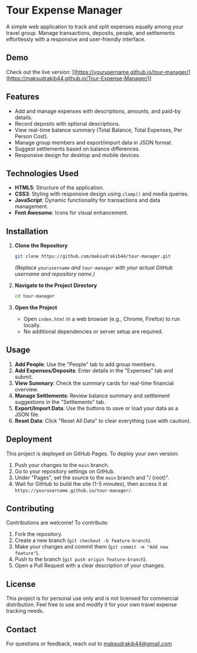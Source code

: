 # Tour Expense Manager

A simple web application to track and split expenses equally among your travel group. Manage transactions, deposits, people, and settlements effortlessly with a responsive and user-friendly interface.

## Demo

Check out the live version: [[https://yourusername.github.io/tour-manager/](https://maksudrakib44.github.io/Tour-Expense-Manager/)]

## Features

- Add and manage expenses with descriptions, amounts, and paid-by details.
- Record deposits with optional descriptions.
- View real-time balance summary (Total Balance, Total Expenses, Per Person Cost).
- Manage group members and export/import data in JSON format.
- Suggest settlements based on balance differences.
- Responsive design for desktop and mobile devices.

## Technologies Used

- **HTML5**: Structure of the application.
- **CSS3**: Styling with responsive design using `clamp()` and media queries.
- **JavaScript**: Dynamic functionality for transactions and data management.
- **Font Awesome**: Icons for visual enhancement.

## Installation

1. **Clone the Repository**
   ```bash
   git clone https://github.com/maksudrakib44/tour-manager.git
   ```
   *(Replace `yourusername` and `tour-manager` with your actual GitHub username and repository name.)*

2. **Navigate to the Project Directory**
   ```bash
   cd tour-manager
   ```

3. **Open the Project**
   - Open `index.html` in a web browser (e.g., Chrome, Firefox) to run locally.
   - No additional dependencies or server setup are required.

## Usage

1. **Add People**: Use the "People" tab to add group members.
2. **Add Expenses/Deposits**: Enter details in the "Expenses" tab and submit.
3. **View Summary**: Check the summary cards for real-time financial overview.
4. **Manage Settlements**: Review balance summary and settlement suggestions in the "Settlements" tab.
5. **Export/Import Data**: Use the buttons to save or load your data as a JSON file.
6. **Reset Data**: Click "Reset All Data" to clear everything (use with caution).

## Deployment

This project is deployed on GitHub Pages. To deploy your own version:

1. Push your changes to the `main` branch.
2. Go to your repository settings on GitHub.
3. Under "Pages", set the source to the `main` branch and "/ (root)".
4. Wait for GitHub to build the site (1-5 minutes), then access it at `https://yourusername.github.io/tour-manager/`.

## Contributing

Contributions are welcome! To contribute:

1. Fork the repository.
2. Create a new branch (`git checkout -b feature-branch`).
3. Make your changes and commit them (`git commit -m "Add new feature"`).
4. Push to the branch (`git push origin feature-branch`).
5. Open a Pull Request with a clear description of your changes.

## License

This project is for personal use only and is not licensed for commercial distribution. Feel free to use and modify it for your own travel expense tracking needs.

## Contact

For questions or feedback, reach out to [maksudrakib44@gmail.com](mailto:maksudrakib44@gmail.com)
